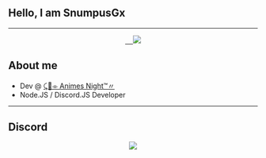 ## Hello, I am SnumpusGx
---
 
<p align='center'>
 <a href='https://discord.gg/qTHnPytZpw'>
     <img src="https://img.shields.io/discord/715911059302645802?color=5865f2&label=⤹🥡⌯%20Animes%20Night™〃 &logo=discord&logoColor=fff&style=for-the-badge" />
 </a>
 </p>
 
## About me

- Dev @ [⤹🥡⌯ Animes Night™〃 ](http://discord.gg/qTHnPytZpw)
- Node.JS / Discord.JS Developer

---
## Discord
<p align='center'>
 <a href="http://discord.com/users/931933669432651838">
 <img src="http://lanyard.cnrad.dev/api/931933669432651838" />
 </a>
</p>
